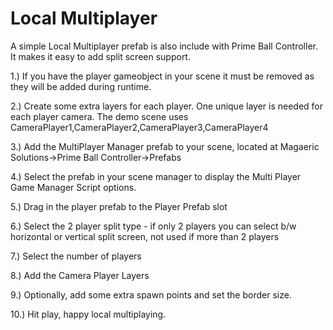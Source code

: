 # Local Multiplayer

A simple Local Multiplayer prefab is also include with Prime Ball Controller.  It makes it easy to add split screen support.

1.) If you have the player gameobject in your scene it must be removed as they will be added during runtime.

2.) Create some extra layers for each player.  One unique layer is needed for each player camera.  The demo scene uses CameraPlayer1,CameraPlayer2,CameraPlayer3,CameraPlayer4

3.) Add the MultiPlayer Manager prefab to your scene, located at Magaeric Solutions->Prime Ball Controller->Prefabs

4.) Select the prefab in your scene manager to display the Multi Player Game Manager Script options.

5.) Drag in the player prefab to the Player Prefab slot

6.) Select the 2 player split type - if only 2 players you can select b/w horizontal or vertical split screen, not used if more than 2 players

7.) Select the number of players

8.) Add the Camera Player Layers

9.) Optionally, add some extra spawn points and set the border size.

10.) Hit play, happy local multiplaying.

